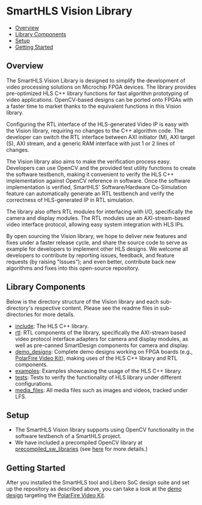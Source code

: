 # SmartHLS Vision Library

<!-- TOC -->

  - [Overview](#overview)
  - [Library Components](#library-components)
  - [Setup](#setup)
  - [Getting Started](#getting-started)

<!-- /TOC -->
## Overview

The SmartHLS Vision Library is designed to simplify the development of video processing solutions on Microchip FPGA devices.
The library provides pre-optimized HLS C++ library functions for fast algorithm prototyping of video applications.
OpenCV-based designs can be ported onto FPGAs with a faster time to market thanks to the equivalent functions in this Vision library.

Configuring the RTL interface of the HLS-generated Video IP is easy with the Vision library, requiring no changes to the C++ algorithm code.
The developer can switch the RTL interface between AXI initiator (M), AXI target (S), AXI stream, and a generic RAM interface with just 1 or 2 lines of changes.

The Vision library also aims to make the verification process easy.
Developers can use OpenCV and the provided test utility functions to create the software testbench,
making it convenient to verify the HLS C++ implementation against OpenCV reference in software.
Once the software implementation is verified,
SmartHLS' Software/Hardware Co-Simulation feature can automatically generate an RTL testbench and verify the correctness of HLS-generated IP in RTL simulation.

The library also offers RTL modules for interfacing with I/O, specifically the camera and display modules.
The RTL modules use an AXI-stream-based video interface protocol, allowing easy system integration with HLS IPs.

By open sourcing the Vision library, we hope to deliver new features and fixes under a faster release cycle,
and share the source code to serve as example for developers to implement other HLS designs.
We welcome all developers to contribute by reporting issues, feedback, and feature requests (by raising "Issues");
and even better, contribute back new algorithms and fixes into this open-source repository.

## Library Components

Below is the directory structure of the Vision library and each sub-directory's respective content.
Please see the readme files in sub-directories for more details.

- [include](include/): The HLS C++ library.
- [rtl](rtl/): RTL components of the library, specifically the AXI-stream based video protocol interface adapters for camera and display modules, as well as pre-canned SmartDesign components for camera and display.
- [demo_designs](demo_designs/): Complete demo designs working on FPGA boards (e.g., [PolarFire Video Kit](https://www.microchip.com/en-us/development-tool/MPF300-VIDEO-KIT-NS)), making uses of the HLS C++ library and RTL components.
- [examples](examples/): Examples showcasing the usage of the HLS C++ library.
- [tests](tests/): Tests to verify the functionality of HLS library under different configurations.
- [media_files](media_files/): All media files such as images and videos, tracked under LFS.

## Setup

- The SmartHLS Vision library supports using OpenCV functionality in the software testbench of a SmartHLS project.
- We have included a precompiled OpenCV library at [precompiled_sw_libraries](precompiled_sw_libraries) (see [here](https://onlinedocs.microchip.com/oxy/GUID-AFCB5DCC-964F-4BE7-AA46-C756FA87ED7B-en-US-11/GUID-319B3DF4-74AD-49B5-A101-BE2D33FFA900.html) for more details.)

## Getting Started

After you installed the SmartHLS tool and Libero SoC design suite and set up the repository as described above, you can take a look at the [demo design](demo_designs/PF_Video_kit/README.md) targeting the [PolarFire Video Kit](https://www.microchip.com/en-us/development-tool/MPF300-VIDEO-KIT-NS).
